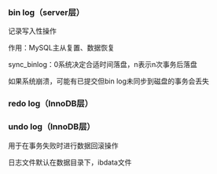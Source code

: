 ### bin log（server层）

记录写入性操作

作用：MySQL主从复置、数据恢复

sync_binlog：0系统决定合适时间落盘，n表示n次事务后落盘

如果系统崩溃，可能有已提交但bin log未同步到磁盘的事务会丢失



### redo log（InnoDB层）





### undo log（InnoDB层）

用于在事务失败时进行数据回滚操作

日志文件默认在数据目录下，ibdata文件

